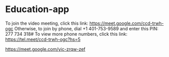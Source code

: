# Education-app

To join the video meeting, click this link: https://meet.google.com/ccd-trwh-ogc
Otherwise, to join by phone, dial +1 401-753-9589 and enter this PIN: 277 734 318#
To view more phone numbers, click this link: https://tel.meet/ccd-trwh-ogc?hs=5


https://meet.google.com/yic-zrqw-zef
